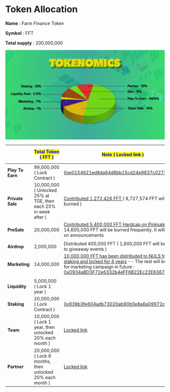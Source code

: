 # Token Allocation

**Name** : Farm Finance Token

**Symbol** : FFT

**Total supply** : 200,000,000



![](../.gitbook/assets/pie-3.png)

|                  | <mark style="color:blue;">**Total Token ( FFT )**</mark>        | <mark style="color:blue;">**Note ( Locked link )**</mark>                                                                                                                                                                                                                                                                          | <mark style="color:blue;">**Total Supply ( % )**</mark> |
| ---------------- | --------------------------------------------------------------- | ---------------------------------------------------------------------------------------------------------------------------------------------------------------------------------------------------------------------------------------------------------------------------------------------------------------------------------- | ------------------------------------------------------- |
| **Play To Earn** | 99,000,000 ( Lock Contract )                                    | [0xe0154621ed8da64d6bb15cd24e9837c0273746ce](https://bscscan.com/token/0xf205cec3ffc4c4974ac773d9b3f59f8e8501d5cf?a=0xe0154621ed8da64d6bb15cd24e9837c0273746ce)                                                                                                                                                                    | 49.5%                                                   |
| **Private Sale** | 10,000,000 ( Unlocked 25% at TGE, then each 25% in week after ) | [Contributed 1,272,426 FFT ](https://t.me/FarmFinanceChannel/82)( 8,727,574 FFT will be burned )                                                                                                                                                                                                                                   | 5%                                                      |
| **PreSale**      | 20,000,000                                                      | [Contributed 5,400,000 FFT Hardcap on Pinksale](https://www.pinksale.finance/#/launchpad/0x9eD9ba79791484988Bb8c6042633e655b775fE0B).  ( 14,600,000 FFT will be burned frequently. It will public on announcements                                                                                                                 | 10%                                                     |
|                  |                                                                 |                                                                                                                                                                                                                                                                                                                                    |                                                         |
| **Airdrop**      | 2,000,000                                                       | Distributed 400,000 FFT ( 1,600,000 FFT will be added to giveaway events )                                                                                                                                                                                                                                                         | 1%                                                      |
| **Marketing**    | 14,000,000                                                      | [10,000,000 FFT has been distributed to NULS for staking and locked for 4 years](https://wallet.nuls.io/pocm/Projects/ProjectsInfo?releaseId=237) -- The rest will be used for marketing campaign in future : [0xD934aBD3F72e6332b4eFF6B22Ec22E636752c1D3](https://bscscan.com/address/0xD934aBD3F72e6332b4eFF6B22Ec22E636752c1D3) | 7%                                                      |
|                  |                                                                 |                                                                                                                                                                                                                                                                                                                                    |                                                         |
| **Liquidity**    | 5,000,000 ( Lock 1 year )                                       |                                                                                                                                                                                                                                                                                                                                    | 2.5%                                                    |
| **Staking**      | 20,000,000 ( Lock Contract )                                    | [0x939b3fe604adb73020ab90b0e8a6a09972cdc85a](https://bscscan.com/address/0x939b3fe604adb73020ab90b0e8a6a09972cdc85a)                                                                                                                                                                                                               | 10%                                                     |
| **Team**         | 10,000,000 ( Lock 1 year, then unlocked 20% each month )        | [Locked link](https://www.pinksale.finance/#/pinklock/record/11250)                                                                                                                                                                                                                                                                | 5%                                                      |
| **Partner**      | 20,000,000 ( Lock 6 months, then unlocked 20% each month )      | [Locked link](https://www.pinksale.finance/#/pinklock/record/11251?chain=BSC)                                                                                                                                                                                                                                                      | 10%                                                     |



